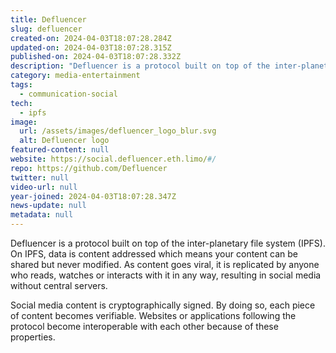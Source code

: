 ```yaml
---
title: Defluencer
slug: defluencer
created-on: 2024-04-03T18:07:28.284Z
updated-on: 2024-04-03T18:07:28.315Z
published-on: 2024-04-03T18:07:28.332Z
description: "Defluencer is a protocol built on top of the inter-planetary file system (IPFS)."
category: media-entertainment
tags:
  - communication-social
tech:
  - ipfs
image:
  url: /assets/images/defluencer_logo_blur.svg
  alt: Defluencer logo
featured-content: null
website: https://social.defluencer.eth.limo/#/
repo: https://github.com/Defluencer
twitter: null
video-url: null
year-joined: 2024-04-03T18:07:28.347Z
news-update: null
metadata: null
---
```


Defluencer is a protocol built on top of the inter-planetary file system (IPFS). On IPFS, data is content addressed which means your content can be shared but never modified. As content goes viral, it is replicated by anyone who reads, watches or interacts with it in any way, resulting in social media without central servers.

Social media content is cryptographically signed. By doing so, each piece of content becomes verifiable. Websites or applications following the protocol become interoperable with each other because of these properties.
